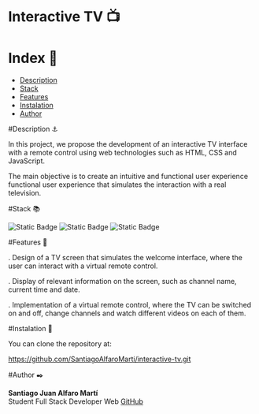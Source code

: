 
# Interactive TV 📺


# Index 📂

- <a href="#description">Description</a>
- <a href="#stack">Stack</a>
- <a href="#features">Features</a>
- <a href="#instalation">Instalation</a>
- <a href="#author">Author</a>

#Description ⚓

In this project, we propose the development of an interactive TV interface with a remote control using web technologies such as HTML, CSS and JavaScript.

The main objective is to create an intuitive and functional user experience
functional user experience that simulates the interaction with a real television.

#Stack 📚

![Static Badge](https://img.shields.io/badge/HTML5-orange?style=flat-square) ![Static Badge](https://img.shields.io/badge/CSS3-blue?style=flat-square) ![Static Badge](https://img.shields.io/badge/JavaScript-yellow?style=flat-square)

#Features 👾

. Design of a TV screen that simulates the welcome interface, where the user can interact with a virtual remote control.

. Display of relevant information on the screen, such as channel name, current time and date.

. Implementation of a virtual remote control, where the TV can be switched on and off, change channels and watch different videos on each of them.

#Instalation 💾

You can clone the repository at:

https://github.com/SantiagoAlfaroMarti/interactive-tv.git

#Author ✒️

**Santiago Juan Alfaro Martí**
<br>
Student Full Stack Developer Web
     [GitHub](https://github.com/SantiagoAlfaroMarti)